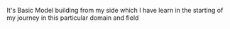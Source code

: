 It's Basic Model building from my side which I have learn in the starting of my journey in this particular domain and field
